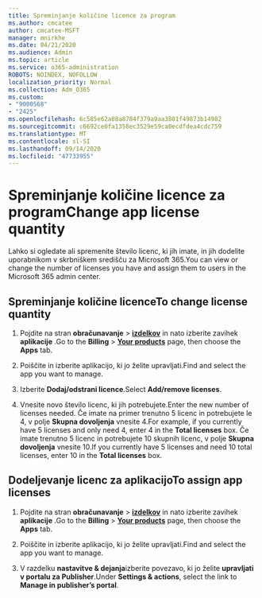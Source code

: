 ```yaml
---
title: Spreminjanje količine licence za program
ms.author: cmcatee
author: cmcatee-MSFT
manager: mnirkhe
ms.date: 04/21/2020
ms.audience: Admin
ms.topic: article
ms.service: o365-administration
ROBOTS: NOINDEX, NOFOLLOW
localization_priority: Normal
ms.collection: Adm_O365
ms.custom:
- "9000568"
- "2425"
ms.openlocfilehash: 6c585e62a08a8784f379a9aa3801f49873b14982
ms.sourcegitcommit: c6692ce0fa1358ec3529e59ca0ecdfdea4cdc759
ms.translationtype: MT
ms.contentlocale: sl-SI
ms.lasthandoff: 09/14/2020
ms.locfileid: "47733955"
---
```

# <a name="change-app-license-quantity"></a><span data-ttu-id="d9c2e-102">Spreminjanje količine licence za program</span><span class="sxs-lookup"><span data-stu-id="d9c2e-102">Change app license quantity</span></span>

<span data-ttu-id="d9c2e-103">Lahko si ogledate ali spremenite število licenc, ki jih imate, in jih dodelite uporabnikom v skrbniškem središču za Microsoft 365.</span><span class="sxs-lookup"><span data-stu-id="d9c2e-103">You can view or change the number of licenses you have and assign them to users in the Microsoft 365 admin center.</span></span> 

## <a name="to-change-license-quantity"></a><span data-ttu-id="d9c2e-104">Spreminjanje količine licence</span><span class="sxs-lookup"><span data-stu-id="d9c2e-104">To change license quantity</span></span>

1. <span data-ttu-id="d9c2e-105">Pojdite na stran **obračunavanje**  >  **[izdelkov](https://go.microsoft.com/fwlink/p/?linkid=842054)** in nato izberite zavihek **aplikacije** .</span><span class="sxs-lookup"><span data-stu-id="d9c2e-105">Go to the **Billing** > **[Your products](https://go.microsoft.com/fwlink/p/?linkid=842054)** page, then choose the **Apps** tab.</span></span>

2. <span data-ttu-id="d9c2e-106">Poiščite in izberite aplikacijo, ki jo želite upravljati.</span><span class="sxs-lookup"><span data-stu-id="d9c2e-106">Find and select the app you want to manage.</span></span>  

3. <span data-ttu-id="d9c2e-107">Izberite **Dodaj/odstrani licence**.</span><span class="sxs-lookup"><span data-stu-id="d9c2e-107">Select **Add/remove licenses**.</span></span>

4. <span data-ttu-id="d9c2e-108">Vnesite novo število licenc, ki jih potrebujete.</span><span class="sxs-lookup"><span data-stu-id="d9c2e-108">Enter the new number of licenses needed.</span></span> <span data-ttu-id="d9c2e-109">Če imate na primer trenutno 5 licenc in potrebujete le 4, v polje **Skupna dovoljenja** vnesite 4.</span><span class="sxs-lookup"><span data-stu-id="d9c2e-109">For example, if you currently have 5 licenses and only need 4, enter 4 in the **Total licenses** box.</span></span> <span data-ttu-id="d9c2e-110">Če imate trenutno 5 licenc in potrebujete 10 skupnih licenc, v polje **Skupna dovoljenja** vnesite 10.</span><span class="sxs-lookup"><span data-stu-id="d9c2e-110">If you currently have 5 licenses and need 10 total licenses, enter 10 in the **Total licenses** box.</span></span>

## <a name="to-assign-app-licenses"></a><span data-ttu-id="d9c2e-111">Dodeljevanje licenc za aplikacijo</span><span class="sxs-lookup"><span data-stu-id="d9c2e-111">To assign app licenses</span></span>

1. <span data-ttu-id="d9c2e-112">Pojdite na stran **obračunavanje**  >  **[izdelkov](https://go.microsoft.com/fwlink/p/?linkid=842054)** in nato izberite zavihek **aplikacije** .</span><span class="sxs-lookup"><span data-stu-id="d9c2e-112">Go to the **Billing** > **[Your products](https://go.microsoft.com/fwlink/p/?linkid=842054)** page, then choose the **Apps** tab.</span></span>

2. <span data-ttu-id="d9c2e-113">Poiščite in izberite aplikacijo, ki jo želite upravljati.</span><span class="sxs-lookup"><span data-stu-id="d9c2e-113">Find and select the app you want to manage.</span></span>  

3. <span data-ttu-id="d9c2e-114">V razdelku **nastavitve & dejanja**izberite povezavo, ki jo želite **upravljati v portalu za Publisher**.</span><span class="sxs-lookup"><span data-stu-id="d9c2e-114">Under **Settings & actions**, select the link to **Manage in publisher’s portal**.</span></span>